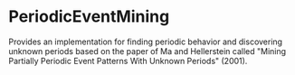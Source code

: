 # PeriodicEventMining
Provides an implementation for finding periodic behavior and discovering unknown periods based on the paper of Ma and Hellerstein called "Mining Partially Periodic Event Patterns With Unknown Periods" (2001).
